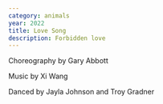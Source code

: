 ```yaml
---
category: animals
year: 2022
title: Love Song
description: Forbidden love
---
```

Choreography by Gary Abbott

Music by Xi Wang

Danced by Jayla Johnson and Troy Gradner